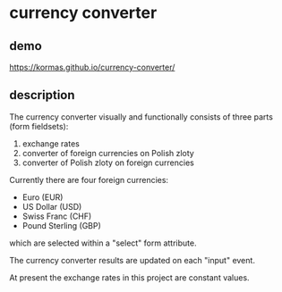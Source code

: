 # currency converter

## demo
https://kormas.github.io/currency-converter/


## description
The currency converter visually and functionally consists of three parts (form fieldsets):
1. exchange rates
2. converter of foreign currencies on Polish zloty
3. converter of Polish zloty on foreign currencies

Currently there are four foreign currencies:
- Euro (EUR)
- US Dollar (USD)
- Swiss Franc (CHF)
- Pound Sterling (GBP)

which are selected within a "select" form attribute. 

The currency converter results are updated on each "input" event.

At present the exchange rates in this project are constant values.